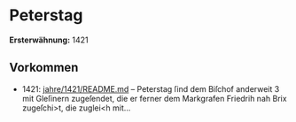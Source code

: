 # Peterstag

**Ersterwähnung:** 1421

## Vorkommen
- 1421: [jahre/1421/README.md](../jahre/1421/README.md) – Peterstag ſind dem Biſchof anderweit 3 mit
Gleſinern zugeſendet, die er ferner dem Markgrafen
Friedrih nah Brix zugeſchi>t, die zuglei<h mit...

